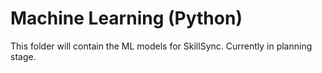# Machine Learning (Python)
This folder will contain the ML models for SkillSync.
Currently in planning stage.
